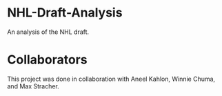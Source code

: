# NHL-Draft-Analysis
An analysis of the NHL draft.
# Collaborators
This project was done in collaboration with Aneel Kahlon, Winnie Chuma, and Max Stracher.
